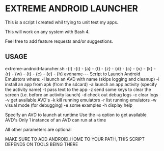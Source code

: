 # EXTREME ANDROID LAUNCHER

This is a script I created whil trying to unit test my apps.

This will work on any system with Bash 4.

Feel free to add feature requests and/or suggestions.

## USAGE

extreme-android-launcher.sh -{l} -{i} - {a} - {t} - {z} - {d} - {c} - {v} - {k} - {r} - {w} - {t} - {c} - {e} - {h} avdname--- Script to Launch Android Emulators
where:
	-l		launch an AVD with name (skips logging and cleanup)
	-i		install an app from apk (from the sdcard)
	-a		launch an app activity (specify the activity name)
	-t		pass text to the app
	-z		send some keys to clear the screen (i.e. before an activity launch)
	-d		check out debug logs
 	-c		clear logs
	-v              get available AVD's
	-k		kill running emulators
	-r 	 	list running emulators
	-w		visual mode (for debugging)
	-e		some examples
	-h		display help

Specify an AVD to launch at runtime
Use the -a option to get available AVD's
Only 1 instance of an AVD can run at a time

All other parameters are optional

MAKE SURE TO ADD ANDROID_HOME TO YOUR PATH, THIS SCRIPT DEPENDS ON TOOLS BEING THERE
